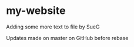 # my-website

Adding some more text to file by SueG

Updates made on master on GitHub before rebase
